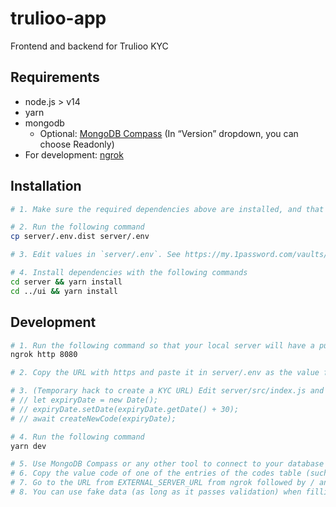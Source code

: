 # trulioo-app

Frontend and backend for Trulioo KYC

## Requirements

- node.js > v14
- yarn
- mongodb
  - Optional: [MongoDB Compass](https://www.mongodb.com/try/download/compass) (In “Version” dropdown, you can choose Readonly)
- For development: [ngrok](https://ngrok.com/download)

## Installation

```sh
# 1. Make sure the required dependencies above are installed, and that mongodb is running. There seems to be no setup or data population required.

# 2. Run the following command
cp server/.env.dist server/.env

# 3. Edit values in `server/.env`. See https://my.1password.com/vaults/if2irxw2lpt6pd7h4t6ietepty/allitems/a5ryfgfk4eja6kmyjusnirl56q.

# 4. Install dependencies with the following commands
cd server && yarn install
cd ../ui && yarn install
```

## Development

```sh
# 1. Run the following command so that your local server will have a publicly-accessible URL using https
ngrok http 8080

# 2. Copy the URL with https and paste it in server/.env as the value for EXTERNAL_SERVER_URL

# 3. (Temporary hack to create a KYC URL) Edit server/src/index.js and uncomment these lines in it:
# // let expiryDate = new Date();
# // expiryDate.setDate(expiryDate.getDate() + 30);
# // await createNewCode(expiryDate);

# 4. Run the following command
yarn dev

# 5. Use MongoDB Compass or any other tool to connect to your database (such as mongodb://localhost:27017/) and browse the `trulioo/codes` table of your Mongo database.
# 6. Copy the value code of one of the entries of the codes table (such as 6c7079b6022347ada53f37f489fc773a)
# 7. Go to the URL from EXTERNAL_SERVER_URL from ngrok followed by / and the code (such as https://b755-104-176-165-201.ngrok.io/6c7079b6022347ada53f37f489fc773a)
# 8. You can use fake data (as long as it passes validation) when filling out the forms to test.
```
